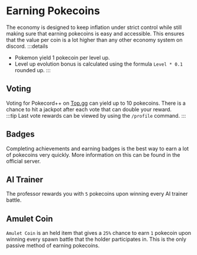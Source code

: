 # Earning Pokecoins

The economy is designed to keep inflation under strict control while still making sure that earning pokecoins is easy and accessible. This ensures that the value per coin is a lot higher than any other economy system on discord.
:::details
- Pokemon yield 1 pokecoin per level up.
- Level up evolution bonus is calculated using the formula `Level * 0.1` rounded up.
:::

## Voting

Voting for Pokecord++ on [Top.gg](https://top.gg/bot/818836234104602635/vote) can yield up to 10 pokecoins. There is a chance to hit a jackpot after each vote that can double your reward.<br>
:::tip
Last vote rewards can be viewed by using the `/profile` command.
:::

## Badges

Completing achievements and earning badges is the best way to earn a lot of pokecoins very quickly. More information on this can be found in the official server.

## AI Trainer

The professor rewards you with `5` pokecoins upon winning every AI trainer battle.

## Amulet Coin

`Amulet Coin` is an held item that gives a `25%` chance to earn `1` pokecoin upon winning every spawn battle that the holder participates in. This is the only passive method of earning pokecoins.